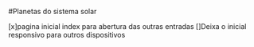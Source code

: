 #Planetas do sistema solar

[x]pagina inicial index para abertura das outras entradas
[]Deixa o inicial responsivo para outros dispositivos